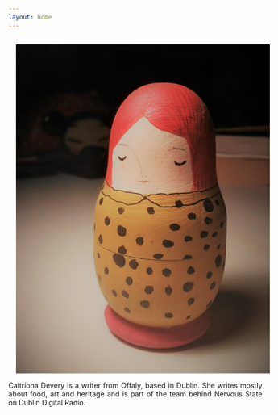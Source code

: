 ```yaml
---
layout: home
---
```


<img align="left" src="/image/russian_doll.jpg" img style="padding: 15px"/> 

<div style="text-align: justify"> 
Caitríona Devery is a writer from Offaly, based in Dublin. She writes mostly about food, art and heritage and is part of the team behind Nervous State on Dublin Digital Radio. 
</div>
